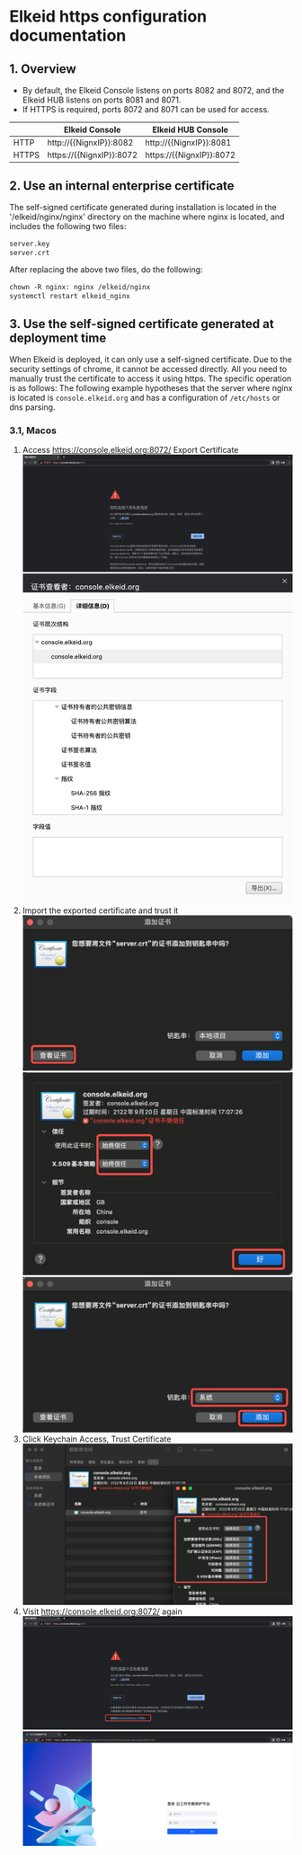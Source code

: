 # Elkeid https configuration documentation

## 1. Overview
- By default, the Elkeid Console listens on ports 8082 and 8072, and the Elkeid HUB listens on ports 8081 and 8071.
- If HTTPS is required, ports 8072 and 8071 can be used for access.

|       | Elkeid Console           | Elkeid HUB Console       |
|-------|--------------------------|--------------------------|
| HTTP  | http://{{NignxIP}}:8082  | http://{{NignxIP}}:8081  |
| HTTPS | https://{{NignxIP}}:8072 | https://{{NignxIP}}:8072 |

## 2. Use an internal enterprise certificate
The self-signed certificate generated during installation is located in the '/elkeid/nginx/nginx' directory on the machine where nginx is located, and includes the following two files:
```
server.key
server.crt
```
After replacing the above two files, do the following:
```
chown -R nginx: nginx /elkeid/nginx
systemctl restart elkeid_nginx
```

## 3. Use the self-signed certificate generated at deployment time
When Elkeid is deployed, it can only use a self-signed certificate. Due to the security settings of chrome, it cannot be accessed directly. All you need to manually trust the certificate to access it using https. The specific operation is as follows:
The following example hypotheses that the server where nginx is located is `console.elkeid.org` and has a configuration of `/etc/hosts` or dns parsing.
### 3.1, Macos
1. Access https://console.elkeid.org:8072/ Export Certificate
   ![cert1](001.png)
   ![cert2](002.png)
2. Import the exported certificate and trust it
   ![cert3](003.png)
   ![cert4](004.png)
   ![cert5](005.png)
3. Click Keychain Access, Trust Certificate
   ![cert6](006.png)
4. Visit https://console.elkeid.org:8072/ again
   ![cert7](007.png)
   ![cert8](008.png)